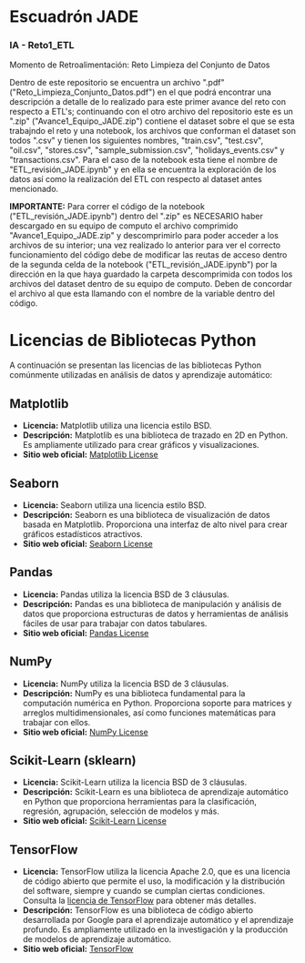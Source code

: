 # Escuadrón JADE 
### IA - Reto1_ETL
Momento de Retroalimentación: Reto Limpieza del Conjunto de Datos

Dentro de este repositorio se encuentra un archivo ".pdf" ("Reto_Limpieza_Conjunto_Datos.pdf") en el que podrá encontrar una descripción a detalle de lo realizado para este primer avance del reto con respecto a ETL's; continuando con el otro archivo del repositorio este es un ".zip" ("Avance1_Equipo_JADE.zip") contiene el dataset sobre el que se esta trabajndo el reto y una notebook, los archivos que conforman el dataset son todos ".csv" y tienen los siguientes nombres, "train.csv", "test.csv", "oil.csv", "stores.csv", "sample_submission.csv", "holidays_events.csv" y "transactions.csv". Para el caso de la notebook esta tiene el nombre de "ETL_revisión_JADE.ipynb" y en ella se encuentra la exploración de los datos así como la realización del ETL con respecto al dataset antes mencionado.

**IMPORTANTE:** Para correr el código de la notebook ("ETL_revisión_JADE.ipynb") dentro del ".zip" es NECESARIO haber descargado en su equipo de computo el archivo comprimido "Avance1_Equipo_JADE.zip" y descomprimirlo para poder acceder a los archivos de su interior; una vez realizado lo anterior para ver el correcto funcionamiento del código debe de modificar las reutas de acceso dentro de la segunda celda de la notebook ("ETL_revisión_JADE.ipynb") por la dirección en la que haya guardado la carpeta descomprimida con todos los archivos del dataset dentro de su equipo de computo. Deben de concordar el archivo al que esta llamando con el nombre de la variable dentro del código.

# Licencias de Bibliotecas Python

A continuación se presentan las licencias de las bibliotecas Python comúnmente utilizadas en análisis de datos y aprendizaje automático:

## Matplotlib
- **Licencia:** Matplotlib utiliza una licencia estilo BSD.
- **Descripción:** Matplotlib es una biblioteca de trazado en 2D en Python. Es ampliamente utilizado para crear gráficos y visualizaciones.
- **Sitio web oficial:** [Matplotlib License](https://matplotlib.org/stable/users/license.html)

## Seaborn
- **Licencia:** Seaborn utiliza una licencia estilo BSD.
- **Descripción:** Seaborn es una biblioteca de visualización de datos basada en Matplotlib. Proporciona una interfaz de alto nivel para crear gráficos estadísticos atractivos.
- **Sitio web oficial:** [Seaborn License](https://seaborn.pydata.org)

## Pandas
- **Licencia:** Pandas utiliza la licencia BSD de 3 cláusulas.
- **Descripción:** Pandas es una biblioteca de manipulación y análisis de datos que proporciona estructuras de datos y herramientas de análisis fáciles de usar para trabajar con datos tabulares.
- **Sitio web oficial:** [Pandas License](https://pandas.pydata.org/pandas-docs/stable/whatsnew/v1.3.3.html#license)

## NumPy
- **Licencia:** NumPy utiliza la licencia BSD de 3 cláusulas.
- **Descripción:** NumPy es una biblioteca fundamental para la computación numérica en Python. Proporciona soporte para matrices y arreglos multidimensionales, así como funciones matemáticas para trabajar con ellos.
- **Sitio web oficial:** [NumPy License](https://numpy.org/doc/stable/license.html)

## Scikit-Learn (sklearn)
- **Licencia:** Scikit-Learn utiliza la licencia BSD de 3 cláusulas.
- **Descripción:** Scikit-Learn es una biblioteca de aprendizaje automático en Python que proporciona herramientas para la clasificación, regresión, agrupación, selección de modelos y más.
- **Sitio web oficial:** [Scikit-Learn License](https://scikit-learn.org/stable/whats_new/v1.1.0.html#id9)

## TensorFlow
- **Licencia:** TensorFlow utiliza la licencia Apache 2.0, que es una licencia de código abierto que permite el uso, la modificación y la distribución del software, siempre y cuando se cumplan ciertas condiciones. Consulta la [licencia de TensorFlow](https://github.com/tensorflow/tensorflow/blob/master/LICENSE) para obtener más detalles.
- **Descripción:** TensorFlow es una biblioteca de código abierto desarrollada por Google para el aprendizaje automático y el aprendizaje profundo. Es ampliamente utilizado en la investigación y la producción de modelos de aprendizaje automático.
- **Sitio web oficial:** [TensorFlow](https://www.tensorflow.org/)

